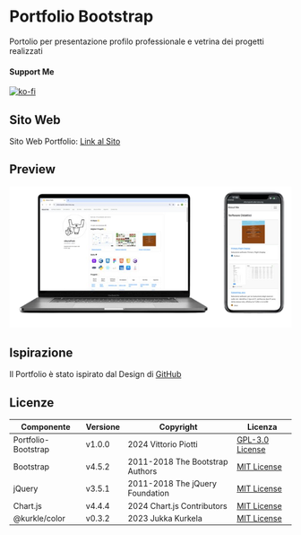 


# Portfolio Bootstrap

Portolio per presentazione profilo professionale e vetrina dei progetti realizzati

#### Support Me


[![ko-fi](https://ko-fi.com/img/githubbutton_sm.svg)](https://ko-fi.com/P5P012BC8U)


## Sito Web

Sito Web Portfolio: [Link al Sito](https://vittoriopiotti.altervista.org/index.html)



## Preview
<img src="https://github.com/vittorioPiotti/Portfolio-Bootstrap/blob/main/socialpreview2.png?raw=true" alt="Icona" />

## Ispirazione

Il Portfolio è stato ispirato dal Design di [GitHub](https://github.com/) 



## Licenze

| Componente         | Versione  | Copyright                         | Licenza                                                       |
|--------------------|-----------|-----------------------------------|---------------------------------------------------------------|
| Portfolio-Bootstrap | v1.0.0    | 2024 Vittorio Piotti              | [GPL-3.0 License](https://github.com/vittorioPiotti/Portfolio-Bootstrap/blob/main/LICENSE.md) |
| Bootstrap          | v4.5.2    | 2011-2018 The Bootstrap Authors   | [MIT License](https://github.com/twbs/bootstrap/blob/master/LICENSE) |
| jQuery             | v3.5.1    | 2011-2018 The jQuery Foundation    | [MIT License](https://github.com/jquery/jquery/blob/main/LICENSE.txt) |
| Chart.js           | v4.4.4    | 2024 Chart.js Contributors         | [MIT License](https://www.chartjs.org/docs/latest/getting-started/usage.html#license) |
| @kurkle/color      | v0.3.2    | 2023 Jukka Kurkela                | [MIT License](https://github.com/kurkle/color#license) |

